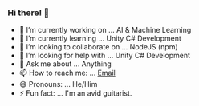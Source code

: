 ### Hi there! 👋

- 🔭 I’m currently working on ... AI & Machine Learning
- 🌱 I’m currently learning ... Unity C# Development
- 👯 I’m looking to collaborate on ... NodeJS (npm)
- 🤔 I’m looking for help with ... Unity C# Development
- 💬 Ask me about ... Anything
- 📫 How to reach me: ... [Email](jacob.d.hill@outlook.com)
- 😄 Pronouns: ... He/Him
- ⚡ Fun fact: ... I'm an avid guitarist.

